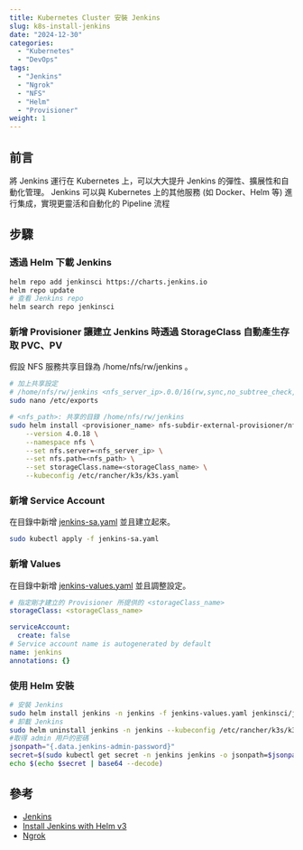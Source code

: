 ```yaml
---
title: Kubernetes Cluster 安裝 Jenkins
slug: k8s-install-jenkins
date: "2024-12-30"
categories:
  - "Kubernetes"
  - "DevOps"
tags:
  - "Jenkins"
  - "Ngrok"
  - "NFS"
  - "Helm"
  - "Provisioner"
weight: 1
---
```


## 前言

將 Jenkins 運行在 Kubernetes 上，可以大大提升 Jenkins 的彈性、擴展性和自動化管理。
Jenkins 可以與 Kubernetes 上的其他服務 (如 Docker、Helm 等) 進行集成，實現更靈活和自動化的 Pipeline 流程

## 步驟

### 透過 Helm 下載 Jenkins

```bash
helm repo add jenkinsci https://charts.jenkins.io
helm repo update
# 查看 Jenkins repo
helm search repo jenkinsci
```

### 新增 Provisioner 讓建立 Jenkins 時透過 StorageClass 自動產生存取 PVC、PV

假設 NFS 服務共享目錄為 /home/nfs/rw/jenkins 。

```bash
# 加上共享設定
# /home/nfs/rw/jenkins <nfs_server_ip>.0.0/16(rw,sync,no_subtree_check,no_root_squash)
sudo nano /etc/exports
```

```bash
# <nfs_path>: 共享的目錄 /home/nfs/rw/jenkins
sudo helm install <provisioner_name> nfs-subdir-external-provisioner/nfs-subdir-external-provisioner \
    --version 4.0.18 \
    --namespace nfs \
    --set nfs.server=<nfs_server_ip> \
    --set nfs.path=<nfs_path> \
    --set storageClass.name=<storageClass_name> \
    --kubeconfig /etc/rancher/k3s/k3s.yaml
```

### 新增 Service Account

在目錄中新增 [jenkins-sa.yaml](https://raw.githubusercontent.com/installing-jenkins-on-kubernetes/jenkins-sa.yaml) 並且建立起來。

```bash
sudo kubectl apply -f jenkins-sa.yaml
```

### 新增 Values

在目錄中新增 [jenkins-values.yaml](raw.githubusercontent.com/jenkinsci/helm-charts/main/charts/jenkins/values.yaml) 並且調整設定。

```yaml
# 指定剛才建立的 Provisioner 所提供的 <storageClass_name>
storageClass: <storageClass_name>

serviceAccount:
  create: false
# Service account name is autogenerated by default
name: jenkins
annotations: {}
```

### 使用 Helm 安裝

```bash
# 安裝 Jenkins
sudo helm install jenkins -n jenkins -f jenkins-values.yaml jenkinsci/jenkins --kubeconfig /etc/rancher/k3s/k3s.yaml
# 卸載 Jenkins
sudo helm uninstall jenkins -n jenkins --kubeconfig /etc/rancher/k3s/k3s.yaml
#取得 admin 用戶的密碼
jsonpath="{.data.jenkins-admin-password}"
secret=$(sudo kubectl get secret -n jenkins jenkins -o jsonpath=$jsonpath --kubeconfig /etc/rancher/k3s/k3s.yaml)
echo $(echo $secret | base64 --decode)
```

## 參考

- [Jenkins](https://www.jenkins.io/)
- [Install Jenkins with Helm v3](https://www.jenkins.io/doc/book/installing/kubernetes/#install-jenkins-with-helm-v3)
- [Ngrok](https://ngrok.com/)
